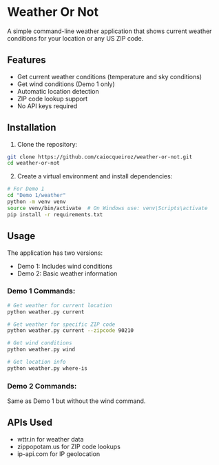 # Weather Or Not

A simple command-line weather application that shows current weather conditions for your location or any US ZIP code.

## Features

- Get current weather conditions (temperature and sky conditions)
- Get wind conditions (Demo 1 only)
- Automatic location detection
- ZIP code lookup support
- No API keys required

## Installation

1. Clone the repository:
```bash
git clone https://github.com/caiocqueiroz/weather-or-not.git
cd weather-or-not
```

2. Create a virtual environment and install dependencies:
```bash
# For Demo 1
cd "Demo 1/weather"
python -m venv venv
source venv/bin/activate  # On Windows use: venv\Scripts\activate
pip install -r requirements.txt
```

## Usage

The application has two versions:
- Demo 1: Includes wind conditions
- Demo 2: Basic weather information

### Demo 1 Commands:
```bash
# Get weather for current location
python weather.py current

# Get weather for specific ZIP code
python weather.py current --zipcode 90210

# Get wind conditions
python weather.py wind

# Get location info
python weather.py where-is
```

### Demo 2 Commands:
Same as Demo 1 but without the wind command.

## APIs Used
- wttr.in for weather data
- zippopotam.us for ZIP code lookups
- ip-api.com for IP geolocation